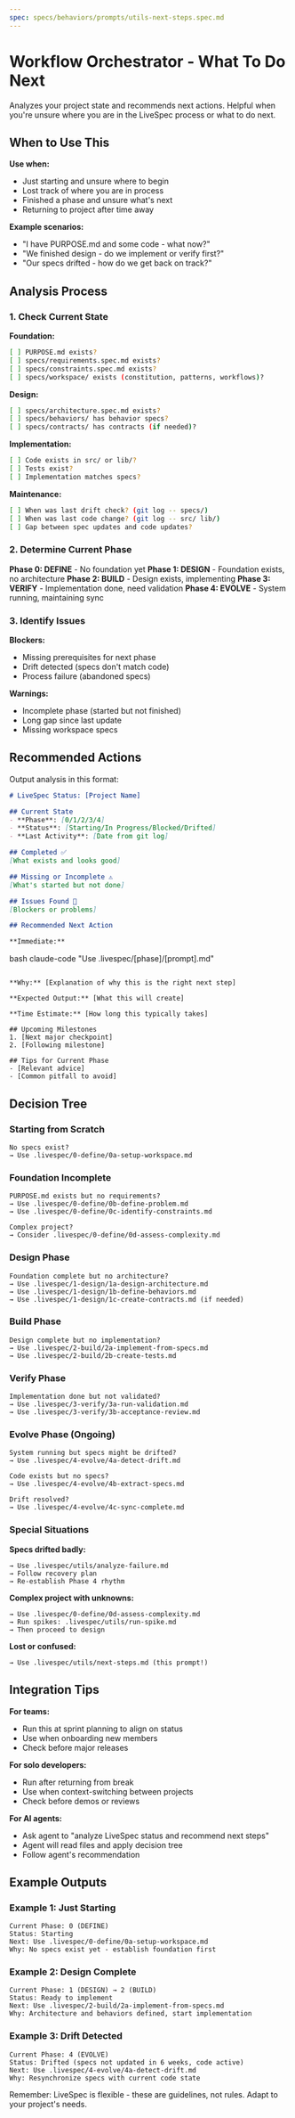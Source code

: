```yaml
---
spec: specs/behaviors/prompts/utils-next-steps.spec.md
---
```


# Workflow Orchestrator - What To Do Next

Analyzes your project state and recommends next actions. Helpful when you're unsure where you are in the LiveSpec process or what to do next.

## When to Use This

**Use when:**
- Just starting and unsure where to begin
- Lost track of where you are in process
- Finished a phase and unsure what's next
- Returning to project after time away

**Example scenarios:**
- "I have PURPOSE.md and some code - what now?"
- "We finished design - do we implement or verify first?"
- "Our specs drifted - how do we get back on track?"

## Analysis Process

### 1. Check Current State

**Foundation:**
```bash
[ ] PURPOSE.md exists?
[ ] specs/requirements.spec.md exists?
[ ] specs/constraints.spec.md exists?
[ ] specs/workspace/ exists (constitution, patterns, workflows)?
```

**Design:**
```bash
[ ] specs/architecture.spec.md exists?
[ ] specs/behaviors/ has behavior specs?
[ ] specs/contracts/ has contracts (if needed)?
```

**Implementation:**
```bash
[ ] Code exists in src/ or lib/?
[ ] Tests exist?
[ ] Implementation matches specs?
```

**Maintenance:**
```bash
[ ] When was last drift check? (git log -- specs/)
[ ] When was last code change? (git log -- src/ lib/)
[ ] Gap between spec updates and code updates?
```

### 2. Determine Current Phase

**Phase 0: DEFINE** - No foundation yet
**Phase 1: DESIGN** - Foundation exists, no architecture
**Phase 2: BUILD** - Design exists, implementing
**Phase 3: VERIFY** - Implementation done, need validation
**Phase 4: EVOLVE** - System running, maintaining sync

### 3. Identify Issues

**Blockers:**
- Missing prerequisites for next phase
- Drift detected (specs don't match code)
- Process failure (abandoned specs)

**Warnings:**
- Incomplete phase (started but not finished)
- Long gap since last update
- Missing workspace specs

## Recommended Actions

Output analysis in this format:

```markdown
# LiveSpec Status: [Project Name]

## Current State
- **Phase**: [0/1/2/3/4]
- **Status**: [Starting/In Progress/Blocked/Drifted]
- **Last Activity**: [Date from git log]

## Completed ✅
[What exists and looks good]

## Missing or Incomplete ⚠️
[What's started but not done]

## Issues Found 🔴
[Blockers or problems]

## Recommended Next Action

**Immediate:**
```

bash
claude-code "Use .livespec/[phase]/[prompt].md"
```

**Why:** [Explanation of why this is the right next step]

**Expected Output:** [What this will create]

**Time Estimate:** [How long this typically takes]

## Upcoming Milestones
1. [Next major checkpoint]
2. [Following milestone]

## Tips for Current Phase
- [Relevant advice]
- [Common pitfall to avoid]
```

## Decision Tree

### Starting from Scratch
```
No specs exist?
→ Use .livespec/0-define/0a-setup-workspace.md
```

### Foundation Incomplete
```
PURPOSE.md exists but no requirements?
→ Use .livespec/0-define/0b-define-problem.md
→ Use .livespec/0-define/0c-identify-constraints.md

Complex project?
→ Consider .livespec/0-define/0d-assess-complexity.md
```

### Design Phase
```
Foundation complete but no architecture?
→ Use .livespec/1-design/1a-design-architecture.md
→ Use .livespec/1-design/1b-define-behaviors.md
→ Use .livespec/1-design/1c-create-contracts.md (if needed)
```

### Build Phase
```
Design complete but no implementation?
→ Use .livespec/2-build/2a-implement-from-specs.md
→ Use .livespec/2-build/2b-create-tests.md
```

### Verify Phase
```
Implementation done but not validated?
→ Use .livespec/3-verify/3a-run-validation.md
→ Use .livespec/3-verify/3b-acceptance-review.md
```

### Evolve Phase (Ongoing)
```
System running but specs might be drifted?
→ Use .livespec/4-evolve/4a-detect-drift.md

Code exists but no specs?
→ Use .livespec/4-evolve/4b-extract-specs.md

Drift resolved?
→ Use .livespec/4-evolve/4c-sync-complete.md
```

### Special Situations

**Specs drifted badly:**
```
→ Use .livespec/utils/analyze-failure.md
→ Follow recovery plan
→ Re-establish Phase 4 rhythm
```

**Complex project with unknowns:**
```
→ Use .livespec/0-define/0d-assess-complexity.md
→ Run spikes: .livespec/utils/run-spike.md
→ Then proceed to design
```

**Lost or confused:**
```
→ Use .livespec/utils/next-steps.md (this prompt!)
```

## Integration Tips

**For teams:**
- Run this at sprint planning to align on status
- Use when onboarding new members
- Check before major releases

**For solo developers:**
- Run after returning from break
- Use when context-switching between projects
- Check before demos or reviews

**For AI agents:**
- Ask agent to "analyze LiveSpec status and recommend next steps"
- Agent will read files and apply decision tree
- Follow agent's recommendation

## Example Outputs

### Example 1: Just Starting
```
Current Phase: 0 (DEFINE)
Status: Starting
Next: Use .livespec/0-define/0a-setup-workspace.md
Why: No specs exist yet - establish foundation first
```

### Example 2: Design Complete
```
Current Phase: 1 (DESIGN) → 2 (BUILD)
Status: Ready to implement
Next: Use .livespec/2-build/2a-implement-from-specs.md
Why: Architecture and behaviors defined, start implementation
```

### Example 3: Drift Detected
```
Current Phase: 4 (EVOLVE)
Status: Drifted (specs not updated in 6 weeks, code active)
Next: Use .livespec/4-evolve/4a-detect-drift.md
Why: Resynchronize specs with current code state
```

Remember: LiveSpec is flexible - these are guidelines, not rules. Adapt to your project's needs.
